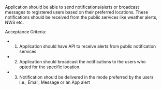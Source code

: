 Application should be able to send notifications/alerts or broadcast messages to registered users based on their preferred locations. These notifications should be received from the public services like weather alerts, NWS etc.

Acceptance Criteria: 
* 1. Application should have API to receive alerts from public notification services
* 2. Application should broadcast the notifications to the users who opted for the specific location.
* 3. Notification should be delivered in the mode preferred by the users i.e., Email, Message or an App alert
